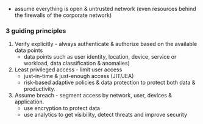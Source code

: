 - assume everything is open & untrusted network (even resources behind the firewalls of the corporate network)

### 3 guiding principles
1. Verify explicitly - always authenticate & authorize based on the available data points
	- data points such as user identity, location, device, service or workload, data classification & anomalies)
2. Least privileged access - limit user access
	- just-in-time & just-enough access (JIT/JEA)
	- risk-based adaptive policies & data protection to protect both data & productivity.
3. Assume breach - segment access by network, user, devices & application.
	- use encryption to protect data
	- use analytics to get visibility, detect threats and improve security